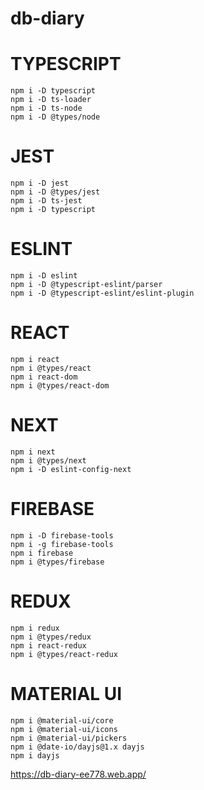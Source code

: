 # db-diary

# TYPESCRIPT

```
npm i -D typescript
npm i -D ts-loader
npm i -D ts-node
npm i -D @types/node

```

# JEST

```
npm i -D jest
npm i -D @types/jest
npm i -D ts-jest
npm i -D typescript
```

# ESLINT

```
npm i -D eslint
npm i -D @typescript-eslint/parser
npm i -D @typescript-eslint/eslint-plugin

```

# REACT

```
npm i react
npm i @types/react
npm i react-dom
npm i @types/react-dom
```

# NEXT

```
npm i next
npm i @types/next
npm i -D eslint-config-next

```

# FIREBASE

```
npm i -D firebase-tools
npm i -g firebase-tools
npm i firebase
npm i @types/firebase
```

# REDUX

```
npm i redux
npm i @types/redux
npm i react-redux
npm i @types/react-redux
```

# MATERIAL UI

```
npm i @material-ui/core
npm i @material-ui/icons
npm i @material-ui/pickers
npm i @date-io/dayjs@1.x dayjs
npm i dayjs
```

https://db-diary-ee778.web.app/

